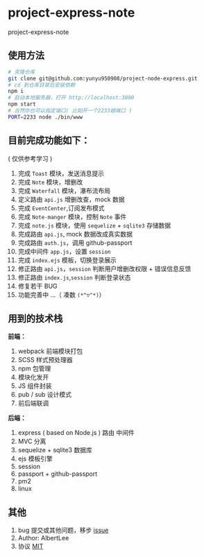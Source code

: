 # project-express-note
project-express-note

## 使用方法

```bash
# 克隆仓库
git clone git@github.com:yunyu950908/project-node-express.git
# cd 到仓库目录后安装依赖
npm i
# 启动本地服务器，打开 http://localhost:3000
npm start
# 当然你也可以指定端口( 比如开一个2233娘端口 )
PORT=2233 node ./bin/www
```

## 目前完成功能如下：

( 仅供参考学习 )

1. 完成 `Toast` 模块，发送消息提示
2. 完成 `Note` 模块，增删改
3. 完成 `Waterfall` 模块，瀑布流布局
4. 定义路由 `api.js` 增删改查，mock 数据
5. 完成 `EventCenter`,订阅发布模式
6. 完成 `Note-manger` 模块，控制 `Note` 事件
7. 完成 `note.js` 模块，使用 `sequelize` + `sqlite3` 存储数据
8. 完成路由 `api.js`, mock 数据改成真实数据
9. 完成路由 `auth.js`，调用 github-passport
10. 完成中间件 `app.js`，设置 `session`
11. 完成 `index.ejs` 模板，切换登录展示
12. 修正路由 `api.js`，`session` 判断用户增删改权限 + 错误信息反馈
13. 修正路由 `index.js`,`session` 判断登录状态
14. 修复若干 BUG
15. 功能完善中 ...（ 凑数 `(*^▽^*)`）

## 用到的技术栈

**前端：**
1. webpack 前端模块打包
2. SCSS 样式预处理器
3. npm 包管理
4. 模块化发开
5. JS 组件封装
6. pub / sub 设计模式
7. 前后端联调

**后端：**
1. express ( based on Node.js ) 路由 中间件
2. MVC 分离
3. sequelize + sqlite3 数据库
4. ejs 模板引擎
5. session
6. passport + github-passport
7. pm2
8. linux

## 其他
1. bug 提交或其他问题，移步 [ issue ](./issues)
2. Author: AlbertLee
3. 协议 [ MIT ](./LICENSE)